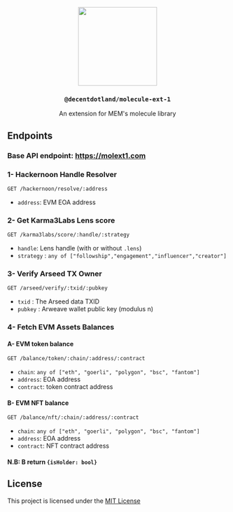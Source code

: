 <p align="center">
  <a href="https://molecule.sh">
    <img src="https://raw.githubusercontent.com/decentldotland/molecule/main/img/molecule.svg" height="180">
  </a>
  <h3 align="center"><code>@decentdotland/molecule-ext-1</code></h3>
  <p align="center">An extension for MEM's molecule library</p>
</p>

## Endpoints

### Base API endpoint: https://molext1.com

### 1- Hackernoon Handle Resolver

```bash
GET /hackernoon/resolve/:address
```

- `address`: EVM EOA address

### 2- Get Karma3Labs Lens score

```bash
GET /karma3labs/score/:handle/:strategy
```

- `handle`: Lens handle (with or without `.lens`)
- `strategy` : `any of ["followship","engagement","influencer","creator"]`

### 3- Verify Arseed TX Owner

```bash
GET /arseed/verify/:txid/:pubkey
```
- `txid` : The Arseed data TXID
- `pubkey` : Arweave wallet public key (modulus n)

### 4- Fetch EVM Assets Balances

#### A- EVM token balance

```bash
GET /balance/token/:chain/:address/:contract
```

- `chain`: `any of ["eth", "goerli", "polygon", "bsc", "fantom"]`
- `address`: EOA address
- `contract`: token contract address

#### B- EVM NFT balance

```bash
GET /balance/nft/:chain/:address/:contract
```

- `chain`: `any of ["eth", "goerli", "polygon", "bsc", "fantom"]`
- `address`: EOA address
- `contract`: NFT contract address

#### N.B: B return `{isHolder: bool}` 

## License
This project is licensed under the [MIT License](./LICENSE)
